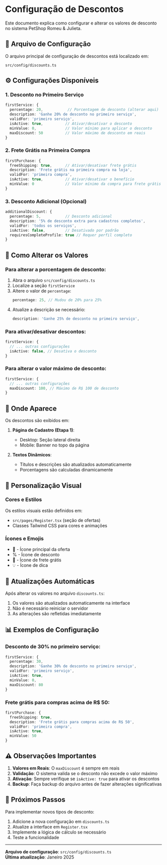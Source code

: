 # Configuração de Descontos

Este documento explica como configurar e alterar os valores de desconto no sistema PetShop Romeu & Julieta.

## 📁 Arquivo de Configuração

O arquivo principal de configuração de descontos está localizado em:
```
src/config/discounts.ts
```

## ⚙️ Configurações Disponíveis

### 1. Desconto no Primeiro Serviço

```typescript
firstService: {
  percentage: 20,           // Porcentagem de desconto (alterar aqui)
  description: 'Ganhe 20% de desconto no primeiro serviço',
  validFor: 'primeiro serviço',
  isActive: true,          // Ativar/desativar o desconto
  minValue: 0,             // Valor mínimo para aplicar o desconto
  maxDiscount: 50          // Valor máximo de desconto em reais
}
```

### 2. Frete Grátis na Primeira Compra

```typescript
firstPurchase: {
  freeShipping: true,      // Ativar/desativar frete grátis
  description: 'Frete grátis na primeira compra na loja',
  validFor: 'primeira compra',
  isActive: true,          // Ativar/desativar o benefício
  minValue: 0              // Valor mínimo da compra para frete grátis
}
```

### 3. Desconto Adicional (Opcional)

```typescript
additionalDiscount: {
  percentage: 5,           // Desconto adicional
  description: '5% de desconto extra para cadastros completos',
  validFor: 'todos os serviços',
  isActive: false,         // Desativado por padrão
  requiresCompleteProfile: true // Requer perfil completo
}
```

## 🔧 Como Alterar os Valores

### Para alterar a porcentagem de desconto:

1. Abra o arquivo `src/config/discounts.ts`
2. Localize a seção `firstService`
3. Altere o valor de `percentage`:
   ```typescript
   percentage: 25, // Mudou de 20% para 25%
   ```
4. Atualize a descrição se necessário:
   ```typescript
   description: 'Ganhe 25% de desconto no primeiro serviço',
   ```

### Para ativar/desativar descontos:

```typescript
firstService: {
  // ... outras configurações
  isActive: false, // Desativa o desconto
}
```

### Para alterar o valor máximo de desconto:

```typescript
firstService: {
  // ... outras configurações
  maxDiscount: 100, // Máximo de R$ 100 de desconto
}
```

## 📱 Onde Aparece

Os descontos são exibidos em:

1. **Página de Cadastro (Etapa 1)**:
   - Desktop: Seção lateral direita
   - Mobile: Banner no topo da página

2. **Textos Dinâmicos**:
   - Títulos e descrições são atualizados automaticamente
   - Porcentagens são calculadas dinamicamente

## 🎨 Personalização Visual

### Cores e Estilos

Os estilos visuais estão definidos em:
- `src/pages/Register.tsx` (seção de ofertas)
- Classes Tailwind CSS para cores e animações

### Ícones e Emojis

- 🎉 - Ícone principal da oferta
- % - Ícone de desconto
- 🚚 - Ícone de frete grátis
- 💡 - Ícone de dica

## 🔄 Atualizações Automáticas

Após alterar os valores no arquivo `discounts.ts`:

1. Os valores são atualizados automaticamente na interface
2. Não é necessário reiniciar o servidor
3. As alterações são refletidas imediatamente

## 📊 Exemplos de Configuração

### Desconto de 30% no primeiro serviço:

```typescript
firstService: {
  percentage: 30,
  description: 'Ganhe 30% de desconto no primeiro serviço',
  validFor: 'primeiro serviço',
  isActive: true,
  minValue: 0,
  maxDiscount: 80
}
```

### Frete grátis para compras acima de R$ 50:

```typescript
firstPurchase: {
  freeShipping: true,
  description: 'Frete grátis para compras acima de R$ 50',
  validFor: 'primeira compra',
  isActive: true,
  minValue: 50
}
```

## ⚠️ Observações Importantes

1. **Valores em Reais**: O `maxDiscount` é sempre em reais
2. **Validação**: O sistema valida se o desconto não excede o valor máximo
3. **Ativação**: Sempre verifique se `isActive: true` para ativar os descontos
4. **Backup**: Faça backup do arquivo antes de fazer alterações significativas

## 🚀 Próximos Passos

Para implementar novos tipos de desconto:

1. Adicione a nova configuração em `discounts.ts`
2. Atualize a interface em `Register.tsx`
3. Implemente a lógica de cálculo se necessário
4. Teste a funcionalidade

---

**Arquivo de configuração**: `src/config/discounts.ts`  
**Última atualização**: Janeiro 2025
